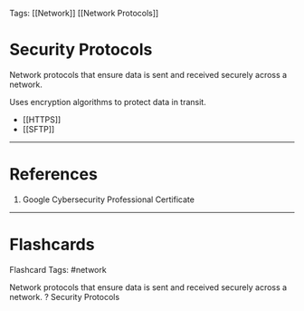 Tags: [[Network]] [[Network Protocols]]
# Security Protocols

Network protocols that ensure data is sent and received securely across a network.

Uses encryption algorithms to protect data in transit.

- [[HTTPS]]
- [[SFTP]]

---
# References

1. Google Cybersecurity Professional Certificate

---
# Flashcards

Flashcard Tags: #network 

Network protocols that ensure data is sent and received securely across a network.
?
Security Protocols